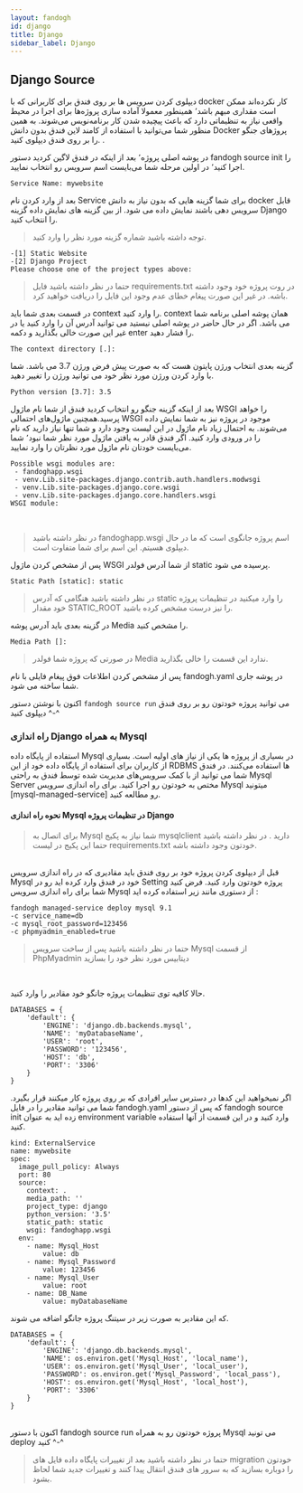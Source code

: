 ```yaml
---
layout: fandogh
id: django
title: Django
sidebar_label: Django 
---
```

## Django Source
دیپلوی کردن سرویس ها بر روی فندق برای کاربرانی که با docker کار نکرده‌اند ممکن است مقداری مبهم باشد٬ همینطور معمولا آماده سازی پروژه‌ها برای اجرا در محیط واقعی نیاز به تنظیماتی دارد که باعث پیچیده شدن کار برنامه‌نویس می‌شوند.
به همین منظور شما می‌توانید با استفاده از کامند لاین فندق بدون دانش Docker پروژهای جنگو را بر روی فندق دیپلوی کنید.
.

 در پوشه اصلی پروژه٬ بعد از اینکه در فندق لاگین کردید دستور fandogh source init را اجرا کنید٬ در اولین مرحله شما می‌بایست اسم سرویس رو انتخاب نمایید.
<br>

```
Service Name: mywebsite
```


 بعد از وارد کردن نام Service  برای شما گزینه هایی که بدون نیاز به دانش docker قابل سرویس دهی باشند نمایش داده می شود. از بین گزینه های نمایش داده گزینه Django را انتخاب کنید.
> توجه داشته باشید شماره گزینه مورد نظر را وارد کنید.
```
-[1] Static Website
-[2] Django Project
Please choose one of the project types above:

```
> حتما در نظر داشته باشید فایل requirements.txt در روت پروژه خود وجود داشته باشه. در غیر این صورت پیغام خطای عدم وجود این فایل را دریافت خواهید کرد.

در قسمت بعدی شما باید context را وارد کنید. context همان پوشه اصلی برنامه شما می باشد. اگر در حال حاضر در پوشه اصلی نیستید می توانید آدرس آن را وارد کنید یا در غیر این صورت خالی بگذارید و دکمه enter را فشار دهید. 
```
The context directory [.]:
```
گزینه بعدی انتخاب ورژن پایتون هست که به صورت پیش فرض ورژن 3.7 می باشد. شما با وارد کردن ورژن مورد نظر خود می توانید ورژن را تغییر دهید. 

```
Python version [3.7]: 3.5

```
 بعد از اینکه گزینه جنگو رو انتخاب کردید فندق از شما نام ماژول WSGI را خواهد پرسید.همچنین ماژول‌های احتمالی WSGI موجود در پروژه نیز به شما نمایش داده می‌شوند. به احتمال زیاد نام ماژول در این لیست وجود دارد و شما تنها نیاز دارید که نام را در ورودی وارد کنید.
اگر فندق قادر به یافتن ماژول مورد نظر شما نبود٬ شما می‌بایست خودتان نام ماژول مورد نظرتان را وارد نمایید.


```
Possible wsgi modules are:
 - fandoghapp.wsgi
 - venv.Lib.site-packages.django.contrib.auth.handlers.modwsgi
 - venv.Lib.site-packages.django.core.wsgi
 - venv.Lib.site-packages.django.core.handlers.wsgi
WSGI module:
```
<br>

>در نظر داشته باشید fandoghapp.wsgi اسم پروژه جانگوی است که ما در حال دیپلوی هسیتم. این اسم برای شما متفاوت است.

پس از مشخص کردن ماژول WSGI از شما آدرس فولدر static پرسیده می شود. 

```
Static Path [static]: static
```

> در نظر داشته باشید هنگامی که آدرس static را وارد میکنید در تنظیمات پروژه خود مقدار STATIC_ROOT را نیز درست مشخص کرده باشید. 

در گزینه بعدی باید آدرس پوشه Media را مشخص کنید.

```
Media Path []:
```
> در صورتی که پروژه شما فولدر Media ندارد این قسمت را خالی بگذارید.

پس از مشخص کردن اطلاعات فوق پیغام فایلی با نام fandogh.yaml در پوشه جاری شما ساخته می شود. 

اکنون با نوشتن دستور ``` fandogh source run ``` می توانید پروژه خودتون رو بر روی فندق دیپلوی کنید ^-^
 
### راه اندازی Django به همراه Mysql
استفاده از پایگاه داده Mysql در بسیاری از پروژه ها یکی از نیاز های اولیه است. بسیاری از کاربران برای استفاده از پایگاه داده خود از این  RDBMS ها استفاده می‌کنند. در فندق شما می توانید از با کمک سرویس‌های مدیریت شده توسط فندق به راحتی  Mysql Server مختص به خودتون رو اجرا کنید. 
برای راه اندازی سرویس Mysql میتونید [mysql-managed-service] رو مطالعه کنید. 


#### نحوه راه اندازی Mysql در تنظیمات پروژه Django 

> برای اتصال به Mysql شما نیاز به پکیج mysqlclient دارید . در نظر داشته باشید حتما این پکیج در لیست requirements.txt خودتون وجود داشته باشه.

<br>
قبل از دیپلوی کردن پروژه خود بر روی فندق باید مقادیری که در راه اندازی سرویس Mysql خود در فندق وارد کرده اید رو در Setting پروژه خودتون وارد کنید. 
فرض کنید شما برای راه اندازی سرویس Mysql از دستوری مانند زیر استفاده کرده اید : 

```
fandogh managed-service deploy mysql 9.1 
-c service_name=db 
-c mysql_root_password=123456
-c phpmyadmin_enabled=true

```

> حتما در نظر داشته باشید پس از ساخت سرویس Mysql از قسمت PhpMyadmin دیتابیس مورد نظر خود را بسازید

<br>

حالا کافیه توی تنظیمات پروژه جانگو خود مقادیر را وارد کنید.

```
DATABASES = {
    'default': {
        'ENGINE': 'django.db.backends.mysql',
        'NAME': 'myDatabaseName',
        'USER': 'root',
        'PASSWORD': '123456',
        'HOST': 'db',
        'PORT': '3306'
    }
}
```

اگر نمیخواهید این کدها در دسترس سایر افرادی که بر روی پروژه کار میکنند قرار بگیرد.
شما می توانید مقادیر را در فایل fandogh.yaml که پس از دستور fandogh source init زده اید به عنوان environment variable وارد 
 کنید و در این قسمت از آنها استفاده کنید. 

```
kind: ExternalService
name: mywebsite
spec:
  image_pull_policy: Always
  port: 80
  source:
    context: .
    media_path: ''
    project_type: django
    python_version: '3.5'
    static_path: static
    wsgi: fandoghapp.wsgi
  env:
    - name: Mysql_Host
        value: db
    - name: Mysql_Password
        value: 123456
    - name: Mysql_User
        value: root
    - name: DB_Name
        value: myDatabaseName     
```
که این مقادیر به صورت زیر در سیتنگ پروژه جانگو اضافه می شوند.

```
DATABASES = {
    'default': {
        'ENGINE': 'django.db.backends.mysql',
        'NAME': os.environ.get('Mysql_Host', 'local_name'),
        'USER': os.environ.get('Mysql_User', 'local_user'),
        'PASSWORD': os.environ.get('Mysql_Password', 'local_pass'),
        'HOST': os.environ.get('Mysql_Host', 'local_host'),
        'PORT': '3306'
    }
}
```

<br>
اکنون با دستور fandogh source run پروژه خودتون رو به همراه Mysql می تونید deploy کنید ^-^

> حتما در نظر داشته باشید بعد از تغییرات پایگاه داده فایل های migration خودتون را دوباره بسازید که به سرور های فندق انتقال پیدا کنند و تغییرات جدید شما لحاظ بشود.
   
